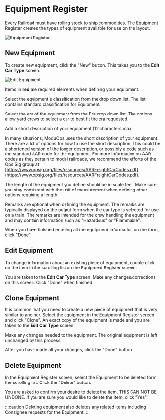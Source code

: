 # Equipment Register

Every Railroad must have rolling stock to ship commodities. The Equipment Register creates the types of equipment available for use on the layout.

![Equipment Register](/img/equipment-register.svg)

## New Equipment

To create new equipment, click the &quot;New&quot; button. This takes you to the **Edit Car Type** screen.

![Edit Equipment](/img/edit-equipment.svg)

Items in **red** are required elements when defining your equipment.

Select the equipment's classification from the drop down list. The list contains standard classification for Equipment.

Select the era of the equipment from the Era drop down list. The options allow yard crews to select a car to best fit the era requested.

Add a short description of your equipment (12 characters max).

In many situations, ModuOps uses the short description of your equipment. There are a lot of options for how to use the short description. This could be a shortened version of the longer description, or possibly a code such as the standard AAR code for the equipment. For more information on AAR codes as they pertain to model railroads, we recommend the efforts of the Ops Sig group at [https://www.opsig.org/files/resources/AARFreightCarCodes.pdf](https://www.opsig.org/files/resources/AARFreightCarCodes.pdf).

The length of the equipment you define should be in scale feet. Make sure you stay consistent with the unit of measurement when defining other options requiring a length.

Remarks are optional when defining the equipment. The remarks are typically displayed on the output form when the car type is selected for use on a train. The remarks are intended for the crew handling the equipment and may contain information such as &quot;Hazardous&quot; or &quot;Flammable&quot;.

When you have finished entering all the equipment information on the form, click &quot;Done&quot;.

## Edit Equipment

To change information about an existing piece of equipment, double click on the item in the scrolling list on the Equipment Register screen.

You are taken to the **Edit Car Type** screen. Make any changes/corrections on this screen. Click &quot;Done&quot; when finished.

## Clone Equipment

It is common that you need to create a new piece of equipment that is very similar to another. Select the equipment in the Equipment Register screen and click &quot;Clone&quot;. An exact copy of the equipment is made and you are taken to the **Edit Car Type** screen.

Make any changes needed to the equipment. The original equipment is left unchanged by this process.

After you have made all your changes, click the &quot;Done&quot; button.

## Delete Equipment

In the Equipment Register screen, select the Equipment to be deleted form the scrolling list. Click the &quot;Delete&quot; button.

You are asked to confirm your desire to delete the item. THIS CAN NOT BE UNDONE. If you are sure you would like to delete the item, click &quot;Yes&quot;.

:::caution
Deleting equipment also deletes any related items including Consignee requests for the Equipment.
:::